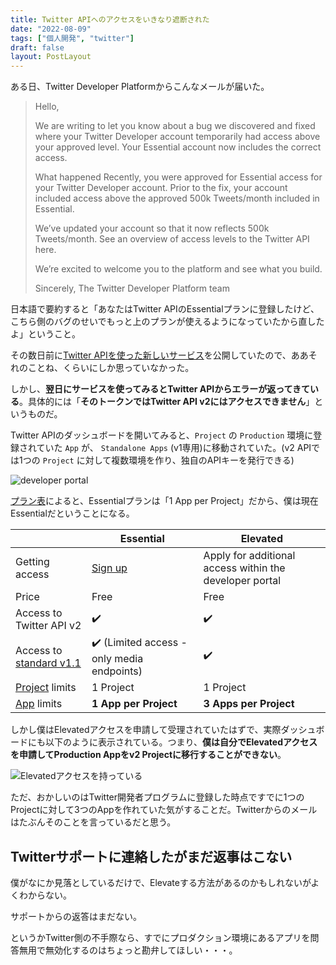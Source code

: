 ```yaml
---
title: Twitter APIへのアクセスをいきなり遮断された
date: "2022-08-09"
tags: ["個人開発", "twitter"]
draft: false
layout: PostLayout
---
```


ある日、Twitter Developer Platformからこんなメールが届いた。

<blockquote>
Hello,

We are writing to let you know about a bug we discovered and fixed where your Twitter Developer account temporarily had access above your approved level. Your Essential account now includes the correct access.

What happened
Recently, you were approved for Essential access for your Twitter Developer account. Prior to the fix, your account included access above the approved 500k Tweets/month included in Essential.

We’ve updated your account so that it now reflects 500k Tweets/month. See an overview of access levels to the Twitter API here.

We’re excited to welcome you to the platform and see what you build.

Sincerely,
The Twitter Developer Platform team

</blockquote>

日本語で要約すると「あなたはTwitter APIのEssentialプランに登録したけど、こちら側のバグのせいでもっと上のプランが使えるようになっていたから直したよ」ということ。

その数日前に[Twitter APIを使った新しいサービス](https://twiyomi.vercel.app)を公開していたので、ああそれのことね、くらいにしか思っていなかった。

しかし、**翌日にサービスを使ってみるとTwitter APIからエラーが返ってきている**。具体的には「**そのトークンではTwitter API v2にはアクセスできません**」というものだ。

Twitter APIのダッシュボードを開いてみると、`Project` の `Production` 環境に登録されていた `App` が、 `Standalone Apps` (v1専用)に移動されていた。(v2 APIでは1つの `Project` に対して複数環境を作り、独自のAPIキーを発行できる)

![developer portal](/static/images/blog/twitter-dev-portal.png)

[プラン表](https://developer.twitter.com/en/docs/twitter-api/getting-started/about-twitter-api)によると、Essentialプランは「1 App per Project」だから、僕は現在Essentialだということになる。

|                                                                                 | Essential                                                                        | Elevated                                                |
| ------------------------------------------------------------------------------- | -------------------------------------------------------------------------------- | ------------------------------------------------------- |
| Getting access                                                                  | [Sign up](https://developer.twitter.com/en/portal/petition/essential/basic-info) | Apply for additional access within the developer portal |
| Price                                                                           | Free                                                                             | Free                                                    |
| Access to Twitter API v2                                                        | ✔️                                                                               | ✔️                                                      |
| Access to [standard v1.1](https://developer.twitter.com/en/docs/twitter-api/v1) | ✔️ (Limited access - only media endpoints)                                       | ✔️                                                      |
| [Project](https://developer.twitter.com/en/docs/projects) limits                | 1 Project                                                                        | 1 Project                                               |
| [App](https://developer.twitter.com/en/docs/apps) limits                        | **1 App per Project**                                                            | **3 Apps per Project**                                  |

しかし僕はElevatedアクセスを申請して受理されていたはずで、実際ダッシュボードにも以下のように表示されている。つまり、**僕は自分でElevatedアクセスを申請してProduction Appをv2 Projectに移行することができない**。

![Elevatedアクセスを持っている](/static/images/blog/twitter-api-elevated.png)

ただ、おかしいのはTwitter開発者プログラムに登録した時点ですでに1つのProjectに対して3つのAppを作れていた気がすることだ。Twitterからのメールはたぶんそのことを言っているだと思う。

## Twitterサポートに連絡したがまだ返事はこない

僕がなにか見落としているだけで、Elevateする方法があるのかもしれないがよくわからない。

サポートからの返答はまだない。

というかTwitter側の不手際なら、すでにプロダクション環境にあるアプリを問答無用で無効化するのはちょっと勘弁してほしい・・・。
